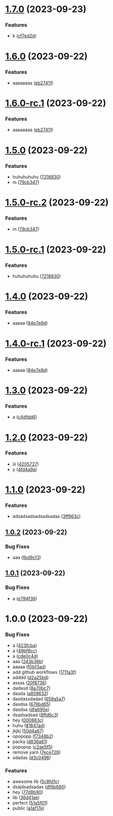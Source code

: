 # [1.7.0](https://github.com/devdanco/mono-dev/compare/v1.6.0...v1.7.0) (2023-09-23)


### Features

* k ([cf7ed2d](https://github.com/devdanco/mono-dev/commit/cf7ed2de99a02f63ece03c6f1d9283fe7c8489aa))

# [1.6.0](https://github.com/devdanco/mono-dev/compare/v1.5.0...v1.6.0) (2023-09-22)


### Features

* aaaaaaaa ([eb27411](https://github.com/devdanco/mono-dev/commit/eb274118cd0dd7f9141c5f9876fe1e4fbc05e198))

# [1.6.0-rc.1](https://github.com/devdanco/mono-dev/compare/v1.5.0...v1.6.0-rc.1) (2023-09-22)


### Features

* aaaaaaaa ([eb27411](https://github.com/devdanco/mono-dev/commit/eb274118cd0dd7f9141c5f9876fe1e4fbc05e198))

# [1.5.0](https://github.com/devdanco/mono-dev/compare/v1.4.0...v1.5.0) (2023-09-22)


### Features

* huhuhuhuhu ([7218830](https://github.com/devdanco/mono-dev/commit/721883025147186034b9d9bf48a75974cdff52ec))
* m ([79cb347](https://github.com/devdanco/mono-dev/commit/79cb347abe2b576817f0f45e17424e87236be7d0))

# [1.5.0-rc.2](https://github.com/devdanco/mono-dev/compare/v1.5.0-rc.1...v1.5.0-rc.2) (2023-09-22)


### Features

* m ([79cb347](https://github.com/devdanco/mono-dev/commit/79cb347abe2b576817f0f45e17424e87236be7d0))

# [1.5.0-rc.1](https://github.com/devdanco/mono-dev/compare/v1.4.0...v1.5.0-rc.1) (2023-09-22)


### Features

* huhuhuhuhu ([7218830](https://github.com/devdanco/mono-dev/commit/721883025147186034b9d9bf48a75974cdff52ec))

# [1.4.0](https://github.com/devdanco/mono-dev/compare/v1.3.0...v1.4.0) (2023-09-22)


### Features

* aaaaa ([84e7e8d](https://github.com/devdanco/mono-dev/commit/84e7e8d4e4eaa50bc79702b779b21ff82bd9d8a7))

# [1.4.0-rc.1](https://github.com/devdanco/mono-dev/compare/v1.3.0...v1.4.0-rc.1) (2023-09-22)


### Features

* aaaaa ([84e7e8d](https://github.com/devdanco/mono-dev/commit/84e7e8d4e4eaa50bc79702b779b21ff82bd9d8a7))

# [1.3.0](https://github.com/devdanco/mono-dev/compare/v1.2.0...v1.3.0) (2023-09-22)


### Features

* a ([c4dfdd6](https://github.com/devdanco/mono-dev/commit/c4dfdd6953b0d13c5386d80e0e832e97a16e436d))

# [1.2.0](https://github.com/devdanco/mono-dev/compare/v1.1.0...v1.2.0) (2023-09-22)


### Features

* iii ([4205727](https://github.com/devdanco/mono-dev/commit/4205727f79cc10bc4db84a81068efd9484b3cb08))
* y ([4fd4a9a](https://github.com/devdanco/mono-dev/commit/4fd4a9ab159556148cbcf717ca4cf8889afe1299))

# [1.1.0](https://github.com/devdanco/mono-dev/compare/v1.0.2...v1.1.0) (2023-09-22)


### Features

* adsadsadsadsadsadas ([3ff963c](https://github.com/devdanco/mono-dev/commit/3ff963c72e8039422fe1d2eaff1d61ac2f2f52dd))

## [1.0.2](https://github.com/devdanco/mono-dev/compare/v1.0.1...v1.0.2) (2023-09-22)


### Bug Fixes

* aaa ([fbd9cf3](https://github.com/devdanco/mono-dev/commit/fbd9cf377f35d3c140512f49e63503da1c9d119a))

## [1.0.1](https://github.com/devdanco/mono-dev/compare/v1.0.0...v1.0.1) (2023-09-22)


### Bug Fixes

* a ([e794f36](https://github.com/devdanco/mono-dev/commit/e794f36d78b2dec252fbcff96cb9a769a2e7180c))

# 1.0.0 (2023-09-22)


### Bug Fixes

* a ([423fcba](https://github.com/devdanco/mono-dev/commit/423fcbacb1e466156938ac7ef9578bebb53fe5d7))
* a ([49bf6cc](https://github.com/devdanco/mono-dev/commit/49bf6cc4527dfd94a13b4599cd23d68704b10134))
* a ([cde0c4d](https://github.com/devdanco/mono-dev/commit/cde0c4dc46860d2026961347e6e70c0e77686479))
* aaa ([243b36b](https://github.com/devdanco/mono-dev/commit/243b36b3850fb3e98e769077154e08f46a641e36))
* aaaaa ([f0bf3ad](https://github.com/devdanco/mono-dev/commit/f0bf3ad0353bfe83d04d632beac24530463af1c6))
* add github workflows ([1711a3f](https://github.com/devdanco/mono-dev/commit/1711a3f520d82ed96f1bf72d53945bb4595b5117))
* adddd ([d2a25bd](https://github.com/devdanco/mono-dev/commit/d2a25bd30bc7ef130ffd3e69e32db8272389408d))
* assas ([20f8736](https://github.com/devdanco/mono-dev/commit/20f873660e28e44fc102b937586862886d449a28))
* dadasd ([8a70bc7](https://github.com/devdanco/mono-dev/commit/8a70bc73060918caf9f5566ff453f19610c22bb5))
* dasda ([a859632](https://github.com/devdanco/mono-dev/commit/a859632df5cff29346a3cacbcc03584cefe728ea))
* dasdassdadad ([659a5a7](https://github.com/devdanco/mono-dev/commit/659a5a793be82f2b6bda59084c1be3da27452e54))
* dasdsa ([676bd65](https://github.com/devdanco/mono-dev/commit/676bd651f9397767c0710148c5de408cecc49d22))
* dasdsa ([dfa690e](https://github.com/devdanco/mono-dev/commit/dfa690e09e78bbd3ffc34e21104f4d13723c6793))
* dsadsadsad ([8ffd6c3](https://github.com/devdanco/mono-dev/commit/8ffd6c36a0521b023286b4ca652d294ba6c4afaa))
* hey ([000883c](https://github.com/devdanco/mono-dev/commit/000883c77d75b039e5457b71431ddf414249f456))
* huhu ([81847ad](https://github.com/devdanco/mono-dev/commit/81847ad548bf3d6d75588061d78a000032079feb))
* jkjkj ([50d4a67](https://github.com/devdanco/mono-dev/commit/50d4a677de5358c87f871f9cc633387c560ac401))
* opopopp ([f7348b2](https://github.com/devdanco/mono-dev/commit/f7348b2f86a810054d70f47194af06fa3f9e395d))
* packa ([d836a61](https://github.com/devdanco/mono-dev/commit/d836a61ae07947ea6e7b7a11de362b3065aea3f1))
* popopop ([c2ae5f5](https://github.com/devdanco/mono-dev/commit/c2ae5f592e44289da8c744e3d0247fe14d3d9e55))
* remove yarn ([7ece726](https://github.com/devdanco/mono-dev/commit/7ece726c8c9aace8eb118e746ec1d6e145e67702))
* sdadas ([d3c0498](https://github.com/devdanco/mono-dev/commit/d3c04985b291c6a852d49ea23ae007059c39a3ce))


### Features

* awesome lib ([5c8fd1c](https://github.com/devdanco/mono-dev/commit/5c8fd1c1ab05042971ecde4a90c8264f9e2f6043))
* dsajdsadsadas ([df6b680](https://github.com/devdanco/mono-dev/commit/df6b680f3db3f57c515cd773a754b69ab0f7c38c))
* hey ([77d9b90](https://github.com/devdanco/mono-dev/commit/77d9b90da10f11c07b06688cea4435363c454ce6))
* lib ([36d41ae](https://github.com/devdanco/mono-dev/commit/36d41ae58a5ce8525c028dc2d1a6315f259aacc7))
* perfect ([51a5f01](https://github.com/devdanco/mono-dev/commit/51a5f01f273fb036c0335601fe4f5628057a0001))
* public ([a1af17e](https://github.com/devdanco/mono-dev/commit/a1af17e5e8e71f7fa6bf4b99dca74f6e3fb5b363))
